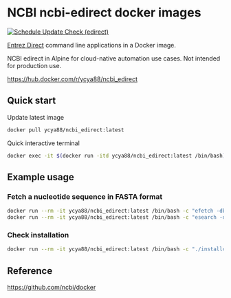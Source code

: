 # NCBI ncbi-edirect docker images

[![Schedule Update Check (edirect)](https://github.com/ycya88/ncbi-edirect/actions/workflows/edirect_schedule.yml/badge.svg)](https://github.com/ycya88/ncbi-edirect/actions/workflows/edirect_schedule.yml)

[Entrez Direct](https://www.ncbi.nlm.nih.gov/books/NBK179288/) command line applications in a Docker image.

NCBI edirect in Alpine for cloud-native automation use cases. Not intended for production use. 

https://hub.docker.com/r/ycya88/ncbi_edirect

## Quick start

Update latest image

```bash
docker pull ycya88/ncbi_edirect:latest
```

Quick interactive terminal

```bash
docker exec -it $(docker run -itd ycya88/ncbi_edirect:latest /bin/bash) /bin/bash
```

## Example usage

### Fetch a nucleotide sequence in FASTA format

```bash
docker run --rm -it ycya88/ncbi_edirect:latest /bin/bash -c "efetch -db nucleotide -id u00001 -format fasta"
docker run --rm -it ycya88/ncbi_edirect:latest /bin/bash -c "esearch -db nucleotide -query u00001 | efetch -format fasta"
```

### Check installation

```bash
docker run --rm -it ycya88/ncbi_edirect:latest /bin/bash -c "./installconfirm"
```

## Reference

https://github.com/ncbi/docker
